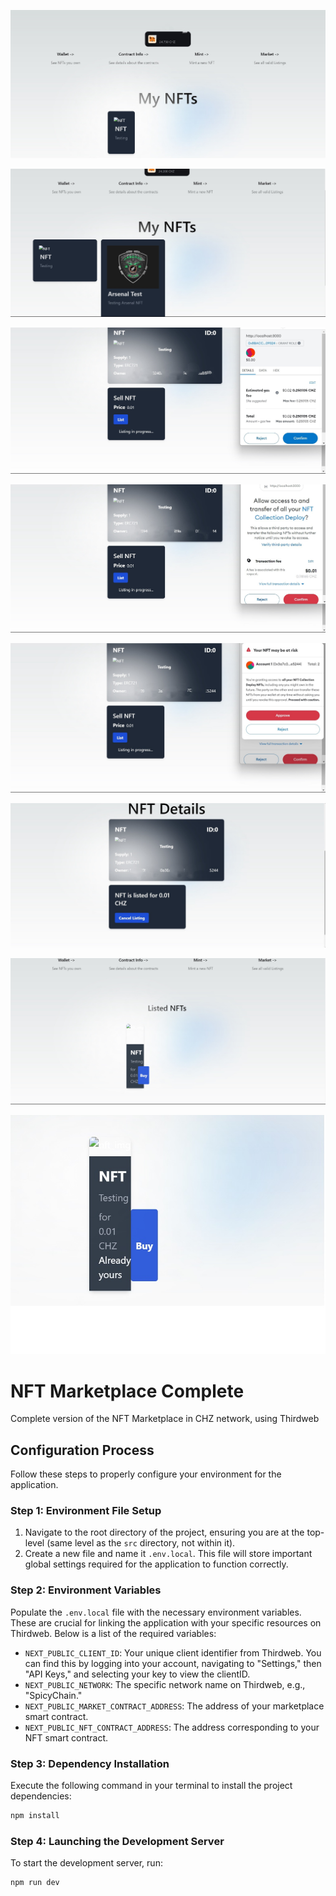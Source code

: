 ![After run dev](https://github.com/BCemreD/Thirdweb-project-Chiliz/blob/main/images/2.1.jpg)


![After run dev](https://github.com/BCemreD/Thirdweb-project-Chiliz/blob/main/images/2.2.jpg)

![Listing NFT](https://github.com/BCemreD/Thirdweb-project-Chiliz/blob/main/images/2.3.jpg)

![Deploying](https://github.com/BCemreD/Thirdweb-project-Chiliz/blob/main/images/2.4.jpg)

![Deploying](https://github.com/BCemreD/Thirdweb-project-Chiliz/blob/main/images/2.5.jpg)

![NFT Details](https://github.com/BCemreD/Thirdweb-project-Chiliz/blob/main/images/2.6.jpg)

![Buy NFT](https://github.com/BCemreD/Thirdweb-project-Chiliz/blob/main/images/2.7.jpg)

![Already yours](https://github.com/BCemreD/Thirdweb-project-Chiliz/blob/main/images/2.8.jpg)

# NFT Marketplace Complete

Complete version of the NFT Marketplace in CHZ network, using Thirdweb

## Configuration Process

Follow these steps to properly configure your environment for the application.

### Step 1: Environment File Setup

1. Navigate to the root directory of the project, ensuring you are at the top-level (same level as the `src` directory, not within it).
2. Create a new file and name it `.env.local`. This file will store important global settings required for the application to function correctly.

### Step 2: Environment Variables

Populate the `.env.local` file with the necessary environment variables. These are crucial for linking the application with your specific resources on Thirdweb. Below is a list of the required variables:

-   `NEXT_PUBLIC_CLIENT_ID`: Your unique client identifier from Thirdweb. You can find this by logging into your account, navigating to "Settings," then "API Keys," and selecting your key to view the clientID.
-   `NEXT_PUBLIC_NETWORK`: The specific network name on Thirdweb, e.g., "SpicyChain."
-   `NEXT_PUBLIC_MARKET_CONTRACT_ADDRESS`: The address of your marketplace smart contract.
-   `NEXT_PUBLIC_NFT_CONTRACT_ADDRESS`: The address corresponding to your NFT smart contract.

### Step 3: Dependency Installation

Execute the following command in your terminal to install the project dependencies:

```sh
npm install
```

### Step 4: Launching the Development Server

To start the development server, run:

```sh
npm run dev
```
